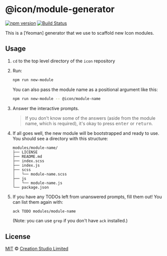 # @icon/module-generator

[![npm version](https://img.shields.io/npm/v/@icon/module-generator.svg)](https://www.npmjs.org/package/@icon/module-generator)
[![Build Status](https://travis-ci.org/icon/icon.svg?branch=master)](https://travis-ci.org/icon/icon)

This is a [Yeoman] generator that we use to scaffold new Icon modules.

## Usage

1. `cd` to the top level directory of the `icon` repository
1. Run:

    ```sh
    npm run new-module
    ```

    You can also pass the module name as a positional argument like this:

    ```sh
    npm run new-module -- @icon/module-name
    ```

1. Answer the interactive prompts.

    > If you don't know some of the answers (aside from the module name, which
    > is required), it's okay to press <kbd>enter</kbd> or <kbd>return</kbd>.

1. If all goes well, the new module will be bootstrapped and ready to use. You
   should see a directory with this structure:

    ```
    modules/module-name/
    ├── LICENSE
    ├── README.md
    ├── index.scss
    ├── index.js
    ├── scss
    │   └── module-name.scss
    ├── js
    │   └── module-name.js
    └── package.json
    ```

1. If you have any TODOs left from unanswered prompts, fill them out! You can
   list them again with:

   ```sh
   ack TODO modules/module-name
   ```

   (Note: you can use `grep` if you don't have `ack` installed.)


## License

[MIT](./LICENSE) &copy; [Creation Studio Limited](https://creationstudio.com/)
